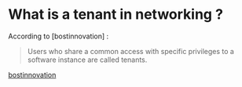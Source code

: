 # What is a tenant in networking ?

According to [bostinnovation] : 

> Users who share a common access with specific privileges to a software instance are called tenants.

[bostinnovation](https://bostinnovation.com/what-is-tenant-in-networking/)
